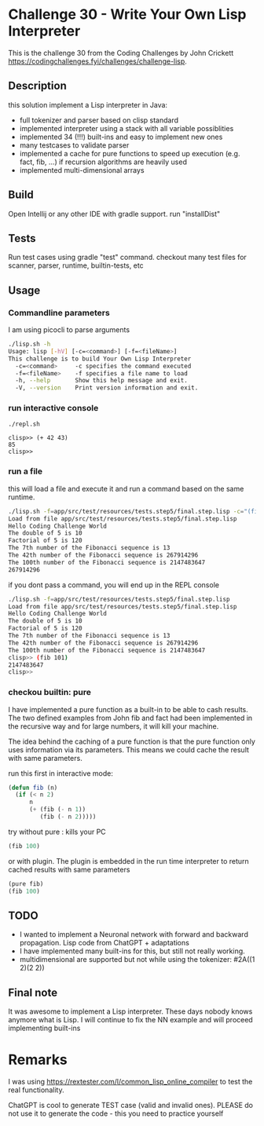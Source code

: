 # Challenge 30 - Write Your Own Lisp Interpreter

This is the challenge 30 from the Coding Challenges by John Crickett https://codingchallenges.fyi/challenges/challenge-lisp.

## Description

this solution implement a Lisp interpreter in Java:

- full tokenizer and parser based on clisp standard
- implemented interpreter using a stack with all variable possiblities
- implemented 34 (!!!) built-ins and easy to implement new ones
- many testcases to validate parser
- implemented a cache for pure functions to speed up execution (e.g. fact, fib, ...) if recursion algorithms are heavily used
- implemented multi-dimensional arrays

## Build

Open Intellij or any other IDE with gradle support. run "installDist"

## Tests

Run test cases using gradle "test" command. checkout many test files for scanner, parser, runtime, builtin-tests, etc

## Usage

### Commandline parameters

I am using picocli to parse arguments

```bash
./lisp.sh -h
Usage: lisp [-hV] [-c=<command>] [-f=<fileName>]
This challenge is to build Your Own Lisp Interpreter
  -c=<command>     -c specifies the command executed
  -f=<fileName>    -f specifies a file name to load
  -h, --help       Show this help message and exit.
  -V, --version    Print version information and exit.

```

### run interactive console 

```common lisp
./repl.sh 

clisp>> (+ 42 43)
85
clisp>> 
```

### run a file

this will load a file and execute it and run a command based on the same runtime.

```bash
./lisp.sh -f=app/src/test/resources/tests.step5/final.step.lisp -c="(fib 42)"
Load from file app/src/test/resources/tests.step5/final.step.lisp
Hello Coding Challenge World
The double of 5 is 10
Factorial of 5 is 120
The 7th number of the Fibonacci sequence is 13
The 42th number of the Fibonacci sequence is 267914296
The 100th number of the Fibonacci sequence is 2147483647
267914296
```

if you dont pass a command, you will end up in the REPL console

```bash
./lisp.sh -f=app/src/test/resources/tests.step5/final.step.lisp
Load from file app/src/test/resources/tests.step5/final.step.lisp
Hello Coding Challenge World
The double of 5 is 10
Factorial of 5 is 120
The 7th number of the Fibonacci sequence is 13
The 42th number of the Fibonacci sequence is 267914296
The 100th number of the Fibonacci sequence is 2147483647
clisp>> (fib 101)
2147483647
clisp>> 

```

### checkou builtin: pure
I have implemented a pure function as a built-in to be able to cash results. The two defined examples from John fib and fact had been implemented in the recursive way and for large numbers, it will kill your machine.  

The idea behind the caching of a pure function is that the pure function only uses information via its parameters. This means we could cache the result with same parameters. 

run this first in interactive mode: 
```lisp
(defun fib (n)
  (if (< n 2)
      n
      (+ (fib (- n 1))
         (fib (- n 2)))))
```


try without pure : kills your PC
```lisp
(fib 100)
```

or with plugin. The plugin is embedded in the run time interpreter to return cached results with same parameters  

```lisp
(pure fib)
(fib 100)
```


## TODO

- I wanted to implement a Neuronal network with forward and backward propagation. Lisp code from ChatGPT + adaptations
- I have implemented many built-ins for this, but still not really working.
- multidimensional are supported but not while using the tokenizer: #2A((1 2)(2 2))


## Final note

It was awesome to implement a Lisp interpreter. These days nobody knows anymore what is Lisp. 
I will continue to fix the NN example and will proceed implementing built-ins

# Remarks

I was using https://rextester.com/l/common_lisp_online_compiler to test the real functionality.

ChatGPT is cool to generate TEST case (valid and invalid ones). PLEASE do not use it to generate the code - this you need to practice yourself
